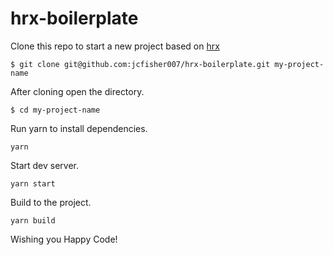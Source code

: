 # hrx-boilerplate

Clone this repo to start a new project based on [hrx](https://github.com/FormBucket/hrx/)

```
$ git clone git@github.com:jcfisher007/hrx-boilerplate.git my-project-name
```

After cloning open the directory.

```
$ cd my-project-name
```

Run yarn to install dependencies.

```
yarn
```

Start dev server.

```
yarn start
```

Build to the project.

```
yarn build
```

Wishing you Happy Code!
